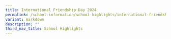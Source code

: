 ```yaml
---
title: International Friendship Day 2024
permalink: /school-information/school-highlights/international-friendship-day-2024/
variant: markdown
description: ""
third_nav_title: School Highlights
---
```

